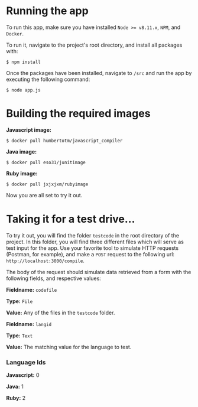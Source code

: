 # Running the app

To run this app, make sure you have installed `Node >= v8.11.x`, `NPM`, and `Docker`.

To run it, navigate to the project's root directory, and install all packages with:

```
$ npm install
```
Once the packages have been installed, navigate to `/src` and run the app by executing the following command:

```
$ node app.js
```

# Building the required images

**Javascript image:**
```
$ docker pull humbertotm/javascript_compiler
```

**Java image:**
```
$ docker pull eso31/junitimage
```

**Ruby image:**
```
$ docker pull jxjxjxm/rubyimage
```

Now you are all set to try it out.

# Taking it for a test drive...

To try it out, you will find the folder `testcode` in the root directory of the project. In this folder, you will find three different files which will serve as test input for the app. Use your favorite tool to simulate HTTP requests (Postman, for example), and make a `POST` request to the following url: `http://localhost:3000/compile`.

The body of the request should simulate data retrieved from a form with the following fields, and respective values:

**Fieldname:** `codefile`

**Type:** `File`

**Value:** Any of the files in the `testcode` folder.





**Fieldname:** `langid`

**Type:** `Text`

**Value:** The matching value for the language to test.



### Language Ids


**Javascript:** 0

**Java:** 1

**Ruby:** 2
